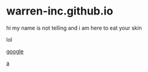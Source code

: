 # warren-inc.github.io
hi my name is not telling and i am here to eat your skin

lol

[google](https://google.com)

[a](https://zombsroyale.app.link/dyGIWXKKnpb)
